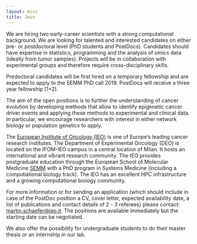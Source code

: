 ```yaml
---
layout: misc
title: Join
---
```



We are hiring two early-career scientists with a strong computational background. We are looking for talented and interested candidates on either pre- or postdoctoral level (PhD students and PostDocs). Candidates should have expertise in statistics, programming and the analysis of omics data (ideally from tumor samples). Projects will be in collaboration with experimental groups and therefore require cross-disciplinary skills. 

Predoctoral candidates will be first hired on a temporary fellowship and are expected to apply to the SEMM PhD call 2019. PostDocs will receive a three year fellowship (1+2).

The aim of the open positions is to further the understanding of cancer evolution by developing methods that allow to identify epigenetic cancer driver events and applying these methods to experimental and clinical data. In particular, we encourage researchers with interest in either network biology or population genetics to apply.

The [European Institute of Oncology (IEO)](http://www.ieo.it) is one of Europe’s leading cancer research institutes. The Department of Experimental Oncology (DEO) is located on the IFOM-IEO campus in a central location of Milan. It hosts an international and vibrant research community. The IEO provides postgraduate education through the European School of Molecular Medicine [SEMM](http://www.semm.it) with a PhD program in Systems Medicine (including a computiational biology track). The IEO has an excellent HPC infrastructure and a growing computational biology community.

For more information or for sending an application (which should include in case of the PostDoc position a CV, cover letter, expected availability date, a list of publications and contact details of 2 - 3 referees) please contact: martin.schaefer@ieo.it. The positions are available immediately but the starting date can be negotiated.

We also offer the possibility for undergraduate students to do their master thesis or an internship in our lab.

